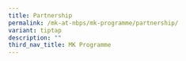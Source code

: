 ```yaml
---
title: Partnership
permalink: /mk-at-nbps/mk-programme/partnership/
variant: tiptap
description: ""
third_nav_title: MK Programme
---
```

<p></p>